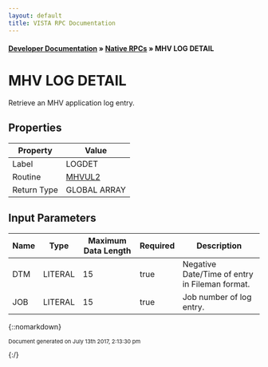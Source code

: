 ```yaml
---
layout: default
title: VISTA RPC Documentation
---
```


#### [Developer Documentation](../index) &#187; [Native RPCs](TableOfContents) &#187; MHV LOG DETAIL<br/>
# MHV LOG DETAIL

Retrieve an MHV application log entry.

## Properties

Property | Value
--- | ---
Label | LOGDET
Routine | [MHVUL2](http://code.osehra.org/dox/Routine_MHVUL2_source.html)
Return Type | GLOBAL ARRAY


## Input Parameters

Name | Type | Maximum Data Length | Required | Description
--- | --- | --- | --- | ---
DTM | LITERAL | 15 | true | Negative Date/Time of entry in Fileman format.
JOB | LITERAL | 15 | true | Job number of log entry.



{::nomarkdown} <br/><p style="font-size: 11px">Document generated on July 13th 2017, 2:13:30 pm</p>{:/}
